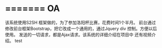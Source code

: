 =======
OA
==

该系统使用S2SH 框架做的，为了参加洛阳杯比赛，花费时间1个半月。 前台通过修改前台框架Bootstrap，把它改成一个通用的，通过Jquery div 控制。方便以后使用。 发送的一切请求，都是Ajax请求。该系统的详细介绍在项目中 还有视频介绍。
test
